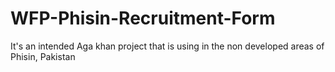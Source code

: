 # WFP-Phisin-Recruitment-Form
It's an intended Aga khan project that is using in the non developed areas of Phisin, Pakistan
